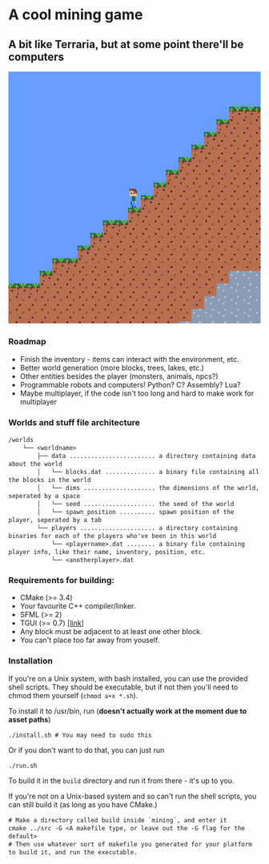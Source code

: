 # A cool mining game

## A bit like Terraria, but at some point there'll be computers

![mockup](https://github.com/j4cobgarby/mining/blob/menustuff/.for_github/screenshot.png)

### Roadmap

 - Finish the inventory - items can interact with the environment, etc.
 - Better world generation (more blocks, trees, lakes, etc.)
 - Other entities besides the player (monsters, animals, npcs?)
 - Programmable robots and computers! Python? C? Assembly? Lua?
 - Maybe multiplayer, if the code isn't too long and hard to make work for multiplayer

### Worlds and stuff file architecture
```
/worlds
    └── <worldname>
        ├── data ........................ a directory containing data about the world
        │   └── blocks.dat .............. a binary file containing all the blocks in the world
        │   └── dims .................... the dimensions of the world, seperated by a space
        │   └── seed .................... the seed of the world
        │   └── spawn_position .......... spawn position of the player, seperated by a tab
        └── players ..................... a directory containing binaries for each of the players who've been in this world
            └── <playername>.dat ........ a binary file containing player info, like their name, inventory, position, etc.
            └── <anotherplayer>.dat
```

### Requirements for building:
 - CMake (>= 3.4)
 - Your favourite C++ compiler/linker.
 - SFML (>= 2)
 - TGUI (>= 0.7) [[link](https://tgui.eu)]
 - Any block must be adjacent to at least one other block.
 - You can't place too far away from youself.

### Installation

If you're on a Unix system, with bash installed, you can use the provided shell scripts. They should be executable, but if not then you'll need to chmod them yourself (`chmod a+x *.sh`).

To install it to /usr/bin, run (**doesn't actually work at the moment due to asset paths**)

```
./install.sh # You may need to sudo this
```

Or if you don't want to do that, you can just run

```
./run.sh
```

To build it in the `build` directory and run it from there - it's up to you.

If you're not on a Unix-based system and so can't run the shell scripts, you can still build it (as long as you have CMake.)

```
# Make a directory called build inside `mining`, and enter it
cmake ../src -G <A makefile type, or leave out the -G flag for the default>
# Then use whatever sort of makefile you generated for your platform to build it, and run the executable.
```